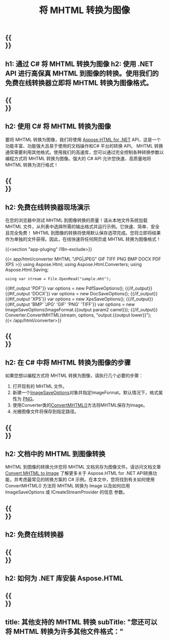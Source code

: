 ﻿---
translation: true
template: /templates/_template-conversion-child.md
title: 将 MHTML 转换为图像
description: 在 C# 中将 MHTML 转换为图像。在 ASP.NET 或任何 .NET 应用程序中轻松使用转换器 API。免费试用在线 MHTML 到图像转换器！
url: /net/conversion/mhtml-to-image/
family: html
platformtag: net
feature: conversion
informat: MHTML
outformat: Image
otherformats: DOCX PDF XPS BMP GIF JPEG PNG TIFF
---

{{<section banner>}}
---
h1: 通过 C# 将 MHTML 转换为图像
h2: 使用 .NET API 进行高保真 MHTML 到图像的转换。使用我们的免费在线转换器立即将 MHTML 转换为图像格式。
---

{{<section overview>}}
---
h2: 使用 C# 将 MHTML 转换为图像
---

要将 MHTML 转换为图像，我们将使用 [Aspose.HTML for .NET](https://products.aspose.com/html/net/) API，这是一个功能丰富、功能强大且易于使用的文档操作和C# 平台的转换 API。 MHTML 转换通常需要利用其他格式。使用我们的高速库，您可以通过完全控制各种转换参数以编程方式将 MHTML 转换为图像。强大的 C# API 允许您快速、高质量地将 MHTML 转换为流行格式！

{{<section demos>}}
---
h2: 免费在线转换器现场演示
---

在您的浏览器中测试 MHTML 到图像转换的质量！请从本地文件系统加载 MHTML 文件，从列表中选择所需的输出格式并运行示例。它快速、简单、安全且完全免费！ MHTML 到图像的转换将使用默认保存选项完成。您将立即将结果作为单独的文件获得。因此，在线快速将任何网页或 MHTML 转换为图像格式！

{{<section "app-pluging" i18n-exclude>}}

{{< app/html/converter MHTML "JPG|JPEG" GIF TIFF PNG BMP DOCX PDF XPS >}}
using Aspose.Html;
using Aspose.Html.Converters;
using Aspose.Html.Saving;

    using var stream = File.OpenRead("sample.mht");
{{#if_output 'PDF'}}
    var options = new PdfSaveOptions();
{{/if_output}}
{{#if_output 'DOCX'}}
    var options = new DocSaveOptions();
{{/if_output}}
{{#if_output 'XPS'}}
    var options = new XpsSaveOptions();
{{/if_output}}
{{#if_output 'BMP' 'JPG' 'GIF' 'PNG' 'TIFF'}}
    var options = new ImageSaveOptions(ImageFormat.{{output param2 camel}});
{{/if_output}}
    Converter.ConvertMHTML(stream, options, "output.{{output lower}}");   
{{< /app/html/converter>}} 


{{<section steps>}}
---
h2: 在 C# 中将 MHTML 转换为图像的步骤
---

如果您想以编程方式将 MHTML 转换为图像，请执行几个必要的步骤：

1. 打开现有的 MHTML 文件。
1. 新建一个[ImageSaveOptions](https://reference.aspose.com/html/net/aspose.html.saving/imagesaveoptions/)对象并指定ImageFormat。默认情况下，格式属性为 [PNG](https://reference.aspose.com/html/net/aspose.html.rendering.image/imageformat/)。
1. 使用Converter类的[ConvertMHTML()](https://reference.aspose.com/html/net/aspose.html.converters/converter/convertmhtml/)方法将MHTML保存为Image。
1. 光栅图像文件将保存到指定路径。

{{<section documentation>}}
---
h2: 文档中的 MHTML 到图像转换
---

MHTML 到图像的转换允许您将 MHTML 文档另存为图像文件。请访问文档文章 [Convert MHTML to Image](https://docs.aspose.com/html/net/converting-between-formats/mhtml-to-image/) 了解更多关于 Aspose.HTML for .NET API转换功能，并考虑最常见的转换方案的 C# 示例。在本文中，您将找到有关如何使用 ConvertMHTML() 方法将 MHTML 转换为 Image 以及如何应用 ImageSaveOptions 或 ICreateStreamProvider 的信息 参数。

{{<section online-converters>}}
---
h2: 免费在线转换器
---

{{<section get-started>}}
---
h2: 如何为 .NET 库安装 Aspose.HTML
---

{{<section other-conversions>}}
---
title: 其他支持的 MHTML 转换
subTitle: "您还可以将 MHTML 转换为许多其他文件格式："
---